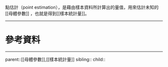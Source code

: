 點估計（point estimation），是藉由樣本資料所計算出的量值，用來估計未知的[[母體參數]]
，也就是得到[[樣本統計量]]。
- - -
# 參考資料

- - -
parent::[[母體參數]],[[樣本統計量]]
sibling::
child::